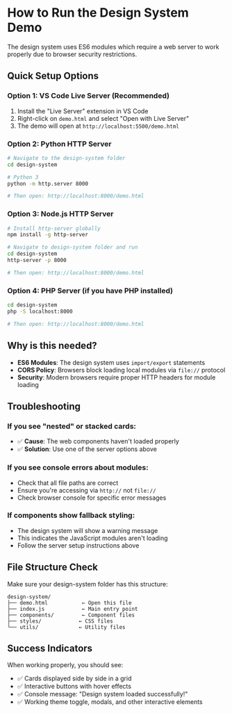 # How to Run the Design System Demo

The design system uses ES6 modules which require a web server to work properly due to browser security restrictions.

## Quick Setup Options

### Option 1: VS Code Live Server (Recommended)
1. Install the "Live Server" extension in VS Code
2. Right-click on `demo.html` and select "Open with Live Server"
3. The demo will open at `http://localhost:5500/demo.html`

### Option 2: Python HTTP Server
```bash
# Navigate to the design-system folder
cd design-system

# Python 3
python -m http.server 8000

# Then open: http://localhost:8000/demo.html
```

### Option 3: Node.js HTTP Server
```bash
# Install http-server globally
npm install -g http-server

# Navigate to design-system folder and run
cd design-system
http-server -p 8000

# Then open: http://localhost:8000/demo.html
```

### Option 4: PHP Server (if you have PHP installed)
```bash
cd design-system
php -S localhost:8000

# Then open: http://localhost:8000/demo.html
```

## Why is this needed?

- **ES6 Modules**: The design system uses `import/export` statements
- **CORS Policy**: Browsers block loading local modules via `file://` protocol
- **Security**: Modern browsers require proper HTTP headers for module loading

## Troubleshooting

### If you see "nested" or stacked cards:
- ✅ **Cause**: The web components haven't loaded properly
- ✅ **Solution**: Use one of the server options above

### If you see console errors about modules:
- Check that all file paths are correct
- Ensure you're accessing via `http://` not `file://`
- Check browser console for specific error messages

### If components show fallback styling:
- The design system will show a warning message
- This indicates the JavaScript modules aren't loading
- Follow the server setup instructions above

## File Structure Check

Make sure your design-system folder has this structure:
```
design-system/
├── demo.html           ← Open this file
├── index.js            ← Main entry point
├── components/         ← Component files
├── styles/            ← CSS files
└── utils/             ← Utility files
```

## Success Indicators

When working properly, you should see:
- ✅ Cards displayed side by side in a grid
- ✅ Interactive buttons with hover effects
- ✅ Console message: "Design system loaded successfully!"
- ✅ Working theme toggle, modals, and other interactive elements
